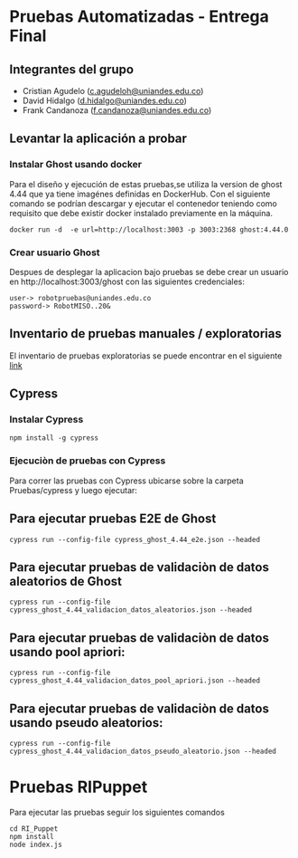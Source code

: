 # Pruebas Automatizadas - Entrega Final

## Integrantes del grupo
- Cristian Agudelo (c.agudeloh@uniandes.edu.co)
- David Hidalgo (d.hidalgo@uniandes.edu.co)
- Frank Candanoza (f.candanoza@uniandes.edu.co) 

## Levantar la aplicación a probar 
### Instalar Ghost usando docker
Para el diseño y ejecución de estas pruebas,se utiliza la version de ghost 4.44 que ya tiene imagénes definidas en DockerHub. Con el siguiente comando se podrían descargar y ejecutar el contenedor teniendo como requisito que debe existir docker instalado previamente en la máquina.

```
docker run -d  -e url=http://localhost:3003 -p 3003:2368 ghost:4.44.0

```

### Crear usuario Ghost
Despues de desplegar la aplicacion bajo pruebas se debe crear un usuario en http://localhost:3003/ghost con las siguientes credenciales:

```
user-> robotpruebas@uniandes.edu.co
password-> RobotMISO..20&
```


## Inventario de pruebas manuales / exploratorias
El inventario de pruebas exploratorias se puede encontrar en el siguiente [link](https://docs.google.com/spreadsheets/d/1PBJi9k62ba4eBXOoQGiPel9dsMm7tYdP/edit#gid=1624035705)


## Cypress

### Instalar Cypress
```
npm install -g cypress
```

### Ejecuciòn de pruebas con Cypress

Para correr las pruebas con Cypress ubicarse sobre la carpeta Pruebas/cypress y luego ejecutar:

## Para ejecutar pruebas E2E de Ghost
```
cypress run --config-file cypress_ghost_4.44_e2e.json --headed
```

## Para ejecutar pruebas de validaciòn de datos aleatorios de Ghost
```
cypress run --config-file cypress_ghost_4.44_validacion_datos_aleatorios.json --headed
```

## Para ejecutar pruebas de validaciòn de datos usando pool apriori:
```
cypress run --config-file cypress_ghost_4.44_validacion_datos_pool_apriori.json --headed
```

## Para ejecutar pruebas de validaciòn de datos usando pseudo aleatorios:
```
cypress run --config-file cypress_ghost_4.44_validacion_datos_pseudo_aleatorio.json --headed
```



# Pruebas RIPuppet
Para ejecutar las pruebas seguir los siguientes comandos

```
cd RI_Puppet
npm install
node index.js
```